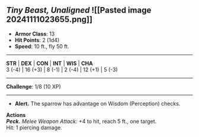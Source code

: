_Tiny Beast, Unaligned_
![[Pasted image 20241111023655.png]]
---

- **Armor Class**: 13
- **Hit Points**: 2 (1d4)
- **Speed**: 10 ft., fly 50 ft.

---

**STR** | **DEX** | **CON** | **INT** | **WIS** | **CHA**  
3 (-4) | 16 (+3) | 8 (-1) | 2 (-4) | 12 (+1) | 5 (-3)

---

**Challenge**: 1/8 (10 XP)

---

- **Alert.** The sparrow has advantage on Wisdom (Perception) checks.

**Actions**  
_**Peck.**_ _Melee Weapon Attack:_ +4 to hit, reach 5 ft., one target.  
Hit: 1 piercing damage.
